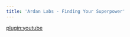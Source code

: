 ```yaml
---
title: 'Ardan Labs - Finding Your Superpower'
---
```


[plugin:youtube](https://www.youtube.com/watch?v=nuweojiZdYY)
